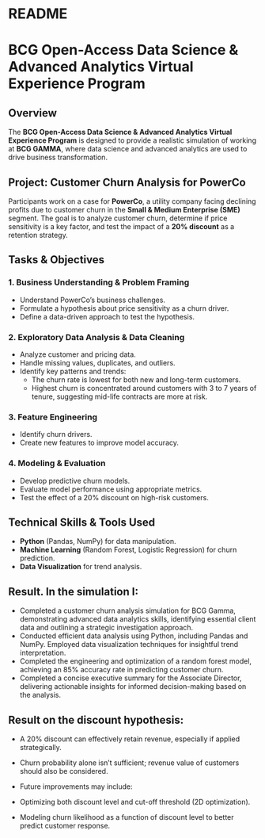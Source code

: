 # README

# BCG Open-Access Data Science & Advanced Analytics Virtual Experience Program

## Overview
The **BCG Open-Access Data Science & Advanced Analytics Virtual Experience Program** is designed to provide a realistic simulation of working at **BCG GAMMA**, where data science and advanced analytics are used to drive business transformation.

## Project: Customer Churn Analysis for PowerCo
Participants work on a case for **PowerCo**, a utility company facing declining profits due to customer churn in the **Small & Medium Enterprise (SME)** segment. The goal is to analyze customer churn, determine if price sensitivity is a key factor, and test the impact of a **20% discount** as a retention strategy.

## Tasks & Objectives

### 1. Business Understanding & Problem Framing
- Understand PowerCo’s business challenges.
- Formulate a hypothesis about price sensitivity as a churn driver.
- Define a data-driven approach to test the hypothesis.

### 2. Exploratory Data Analysis & Data Cleaning
- Analyze customer and pricing data.
- Handle missing values, duplicates, and outliers.
- Identify key patterns and trends:
  + The churn rate is lowest for both new and long-term customers.
  + Highest churn is concentrated around customers with 3 to 7 years of tenure, suggesting mid-life contracts are more at risk.

### 3. Feature Engineering
- Identify churn drivers.
- Create new features to improve model accuracy.

### 4. Modeling & Evaluation
- Develop predictive churn models.
- Evaluate model performance using appropriate metrics.
- Test the effect of a 20% discount on high-risk customers.

## Technical Skills & Tools Used
- **Python** (Pandas, NumPy) for data manipulation.
- **Machine Learning** (Random Forest, Logistic Regression) for churn prediction.
- **Data Visualization** for trend analysis.

## Result. In the simulation I:

- Completed a customer churn analysis simulation for BCG Gamma, demonstrating advanced data analytics skills, identifying essential client data and outlining a strategic investigation approach.
- Conducted efficient data analysis using Python, including Pandas and NumPy. Employed data visualization techniques for insightful trend interpretation.
- Completed the engineering and optimization of a random forest model, achieving an 85% accuracy rate in predicting customer churn.
- Completed a concise executive summary for the Associate Director, delivering actionable insights for informed decision-making based on the analysis.

## Result on the discount hypothesis:
- A 20% discount can effectively retain revenue, especially if applied strategically.

- Churn probability alone isn’t sufficient; revenue value of customers should also be considered.

- Future improvements may include:

- Optimizing both discount level and cut-off threshold (2D optimization).

- Modeling churn likelihood as a function of discount level to better predict customer response.

